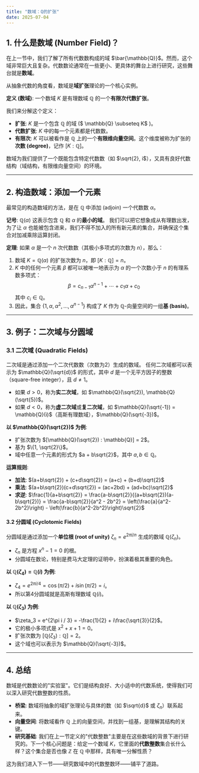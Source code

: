 ```yaml
---
title: "数域：Q的扩张"
date: 2025-07-04
---
```


## 1. 什么是数域 (Number Field)？

在上一节中，我们了解了所有代数数构成的域 $\bar{\mathbb{Q}}$。然而，这个域非常巨大且复杂。代数数论通常在一些更小、更具体的舞台上进行研究，这些舞台就是**数域**。

从抽象代数的角度看，数域是**域扩张**理论的一个核心实例。

**定义 (数域)**:
一个数域 $K$ 是有理数域 $\mathbb{Q}$ 的一个**有限次代数扩张**。

我们来分解这个定义：

- **扩张**: $K$ 是一个包含 $\mathbb{Q}$ 的域 ($ \mathbb{Q} \subseteq K$ )。
- **代数扩张**: $K$ 中的每一个元素都是代数数。
- **有限次**: $K$ 可以被看作是 $\mathbb{Q}$ 上的一个**有限维向量空间**。这个维度被称为扩张的**次数 (degree)**，记作 $[K : \mathbb{Q}]$。

数域为我们提供了一个既能包含特定代数数（如 $\sqrt{2}, i$），又具有良好代数结构（域结构，有限维向量空间）的环境。

---

## 2. 构造数域：添加一个元素

最常见的构造数域的方法，是在 $\mathbb{Q}$ 中添加 (adjoin) 一个代数数 $\alpha$。

**记号**: $\mathbb{Q}(\alpha)$
这表示包含 $\mathbb{Q}$ 和 $\alpha$ 的**最小的域**。
我们可以把它想象成从有理数出发，为了让 $\alpha$ 也能被包含进来，我们不得不加入的所有新元素的集合，并确保这个集合对加减乘除运算封闭。

**定理**:
如果 $\alpha$ 是一个 $n$ 次代数数（其极小多项式的次数为 $n$），那么：

1. 数域 $K = \mathbb{Q}(\alpha)$ 的扩张次数为 $n$，即 $[K : \mathbb{Q}] = n$。
2. $K$ 中的任何一个元素 $\beta$ 都可以被唯一地表示为 $\alpha$ 的一个次数小于 $n$ 的有理系数多项式：
    $$ \beta = c_{n-1} \alpha^{n-1} + \cdots + c_1 \alpha + c_0 $$
    其中 $c_i \in \mathbb{Q}$。
3. 因此，集合 $\{1, \alpha, \alpha^2, \dots, \alpha^{n-1}\}$ 构成了 $K$ 作为 $\mathbb{Q}$-向量空间的一组**基 (basis)**。

---

## 3. 例子：二次域与分圆域

### 3.1 二次域 (Quadratic Fields)

二次域是通过添加一个二次代数数（次数为2）生成的数域。
任何二次域都可以表示为 $\mathbb{Q}(\sqrt{d})$ 的形式，其中 $d$ 是一个无平方因子的整数（square-free integer），且 $d \neq 1$。

- 如果 $d > 0$，称为**实二次域**，如 $\mathbb{Q}(\sqrt{2}), \mathbb{Q}(\sqrt{5})$。
- 如果 $d < 0$，称为**虚二次域**或**复二次域**，如 $\mathbb{Q}(\sqrt{-1}) = \mathbb{Q}(i)$（高斯有理数域），$\mathbb{Q}(\sqrt{-3})$。

**以 $\mathbb{Q}(\sqrt{2})$ 为例**:

- 扩张次数为 $[\mathbb{Q}(\sqrt{2}) : \mathbb{Q}] = 2$。
- 基为 $\{1, \sqrt{2}\}$。
- 域中任意一个元素的形式为 $a + b\sqrt{2}$，其中 $a, b \in \mathbb{Q}$。

**运算规则**:

- **加法**: $(a+b\sqrt{2}) + (c+d\sqrt{2}) = (a+c) + (b+d)\sqrt{2}$
- **乘法**: $(a+b\sqrt{2})(c+d\sqrt{2}) = (ac+2bd) + (ad+bc)\sqrt{2}$
- **求逆**: $\frac{1}{a+b\sqrt{2}} = \frac{a-b\sqrt{2}}{(a+b\sqrt{2})(a-b\sqrt{2})} = \frac{a-b\sqrt{2}}{a^2 - 2b^2} = \left(\frac{a}{a^2-2b^2}\right) - \left(\frac{b}{a^2-2b^2}\right)\sqrt{2}$

#### 3.2 分圆域 (Cyclotomic Fields)

分圆域是通过添加一个**单位根 (root of unity)** $\zeta_n = e^{2\pi i / n}$ 生成的数域 $\mathbb{Q}(\zeta_n)$。

- $\zeta_n$ 是方程 $x^n - 1 = 0$ 的根。
- 分圆域在数论，特别是费马大定理的证明中，扮演着极其重要的角色。

**以 $\mathbb{Q}(\zeta_4) = \mathbb{Q}(i)$ 为例**:

- $\zeta_4 = e^{2\pi i / 4} = \cos(\pi/2) + i\sin(\pi/2) = i$。
- 所以第4分圆域就是高斯有理数域 $\mathbb{Q}(i)$。

**以 $\mathbb{Q}(\zeta_3)$ 为例**:

- $\zeta_3 = e^{2\pi i / 3} = -\frac{1}{2} + i\frac{\sqrt{3}}{2}$。
- 它的极小多项式是 $x^2+x+1=0$。
- 扩张次数为 $[\mathbb{Q}(\zeta_3) : \mathbb{Q}] = 2$。
- 这个域也可以表示为 $\mathbb{Q}(\sqrt{-3})$。

---

## 4. 总结

数域是代数数论的"实验室"。它们是结构良好、大小适中的代数系统，使得我们可以深入研究代数整数的性质。

- **桥梁**: 数域将抽象的域扩张理论与具体的数（如 $\sqrt{d}$ 或 $\zeta_n$）联系起来。
- **向量空间**: 将数域看作 $\mathbb{Q}$ 上的向量空间，并找到一组基，是理解其结构的关键。
- **研究基础**: 我们在上一节定义的"代数整数"主要是在这些数域的背景下进行研究的。下一个核心问题是：给定一个数域 $K$，它里面的**代数整数**集合长什么样？这个集合是否也像 $\mathbb{Z}$ 在 $\mathbb{Q}$ 中那样，具有唯一分解性质？

这为我们进入下一节——研究数域中的代数整数环——铺平了道路。
